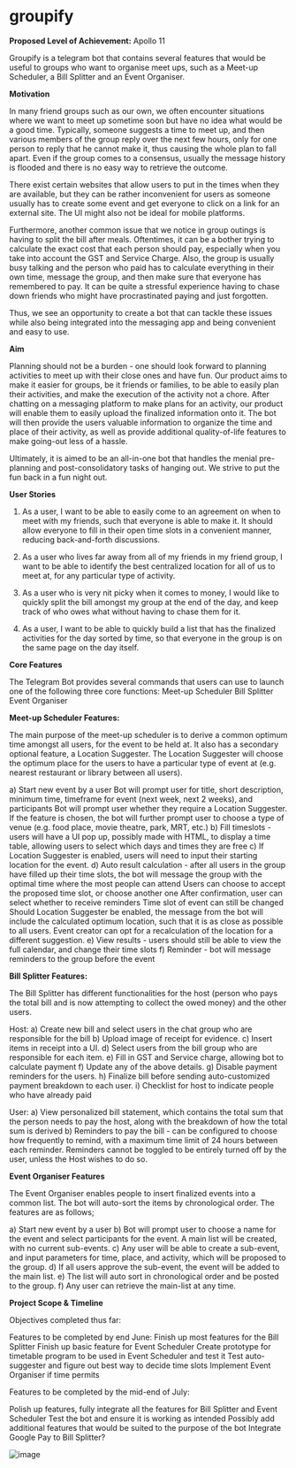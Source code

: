 # groupify

**Proposed Level of Achievement:** Apollo 11


Groupify is a telegram bot that contains several features that would be useful to groups who want to organise meet ups, such as a Meet-up Scheduler, a Bill Splitter and an Event Organiser.


**Motivation**

In many friend groups such as our own, we often encounter situations where we want to meet up sometime soon but have no idea what would be a good time. Typically, someone suggests a time to meet up, and then various members of the group reply over the next few hours, only for one person to reply that he cannot make it, thus causing the whole plan to fall apart. Even if the group comes to a consensus, usually the message history is flooded and there is no easy way to retrieve the outcome.

There exist certain websites that allow users to put in the times when they are available, but they can be rather inconvenient for users as someone usually has to create some event and get everyone to click on a link for an external site. The UI might also not be ideal for mobile platforms.

Furthermore, another common issue that we notice in group outings is having to split the bill after meals. Oftentimes, it can be a bother trying to calculate the exact cost that each person should pay, especially when you take into account the GST and Service Charge. Also, the group is usually busy talking and the person who paid has to calculate everything in their own time, message the group, and then make sure that everyone has remembered to pay. It can be quite a stressful experience having to chase down friends who might have procrastinated paying and just forgotten.

Thus, we see an opportunity to create a bot that can tackle these issues while also being integrated into the messaging app and being convenient and easy to use.


**Aim**

Planning should not be a burden - one should look forward to planning activities to meet up with their close ones and have fun. Our product aims to make it easier for groups, be it friends or families, to be able to easily plan their activities, and make the execution of the activity not a chore. After chatting on a messaging platform to make plans for an activity, our product will enable them to easily upload the finalized information onto it. The bot will then provide the users valuable information to organize the time and place of their activity, as well as provide additional quality-of-life features to make going-out less of a hassle. 

Ultimately, it is aimed to be an all-in-one bot that handles the menial pre-planning and post-consolidatory tasks of hanging out. We strive to put the fun back in a fun night out.




**User Stories**


1. As a user, I want to be able to easily come to an agreement on when to meet with my friends, such that everyone is able to make it. It should allow everyone to fill in their open time slots in a convenient manner, reducing back-and-forth discussions.

2. As a user who lives far away from all of my friends in my friend group, I want to be able to identify the best centralized location for all of us to meet at, for any particular type of activity.

3. As a user who is very nit picky when it comes to money, I would like to quickly split the bill amongst my group at the end of the day, and keep track of who owes what without having to chase them for it.

4. As a user, I want to be able to quickly build a list that has the finalized activities for the day sorted by time, so that everyone in the group is on the same page on the day itself.


**Core Features**


The Telegram Bot provides several commands that users can use to launch one of the following three core functions:
Meet-up Scheduler
Bill Splitter
Event Organiser


**Meet-up Scheduler Features:**

The main purpose of the meet-up scheduler is to derive a common optimum time amongst all users, for the event to be held at. 
It also has a secondary optional feature, a Location Suggester. The Location Suggester will choose the optimum place for the users to have a particular type of event at (e.g. nearest restaurant or library between all users).

a) Start new event by a user
    Bot will prompt user for title, short description, minimum time, timeframe for event (next week, next 2 weeks), and participants
    Bot will prompt user whether they require a Location Suggester. If the feature is chosen, the bot will further prompt user to choose a type of venue (e.g. food place, movie     theatre, park, MRT, etc.)
b) Fill timeslots - users will have a UI pop up, possibly made with HTML, to display a time table, allowing users to select which days and times they are free
c) If Location Suggester is enabled, users will need to input their starting location for the event.
d) Auto result calculation - after all users in the group have filled up their time slots, the bot will message the group with the optimal time where the most people can attend
    Users can choose to accept the proposed time slot, or choose another one
    After confirmation, user can select whether to receive reminders 
    Time slot of event can still be changed
    Should Location Suggester be enabled, the message from the bot will include the calculated optimum location, such that it is as close as possible to all users.
     Event creator can opt for a recalculation of the location for a different suggestion.
e) View results - users should still be able to view the full calendar, and change their time slots
f) Reminder - bot will message reminders to the group before the event




**Bill Splitter Features:**

The Bill Splitter has different functionalities for the host (person who pays the total bill and is now attempting to collect the owed money) and the other users.

Host:
a) Create new bill and select users in the chat group who are responsible for the bill
b) Upload image of receipt for evidence. 
c) Insert items in receipt into a UI.
d) Select users from the bill group who are responsible for each item.
e) Fill in GST and Service charge, allowing bot to calculate payment
f) Update any of the above details.
g) Disable payment reminders for the users.
h) Finalize bill before sending auto-customized payment breakdown to each user.
i) Checklist for host to indicate people who have already paid

User:
a) View personalized bill statement, which contains the total sum that the person needs to pay the host, along with the breakdown of how the total sum is derived
b) Reminders to pay the bill - can be configured to choose how frequently to remind, with a maximum time limit of 24 hours between each reminder. Reminders cannot be toggled to be entirely turned off by the user, unless the Host wishes to do so.




**Event Organiser Features**

The Event Organiser enables people to insert finalized events into a common list. The bot will auto-sort the items by chronological order. The features are as follows;

a) Start new event by a user
b) Bot will prompt user to choose a name for the event and select participants for the event. A main list will be created, with no current sub-events.
c) Any user will be able to create a sub-event, and input parameters for time, place, and activity, which will be proposed to the group.
d) If all users approve the sub-event, the event will be added to the main list.
e) The list will auto sort in chronological order and be posted to the group.
f) Any user can retrieve the main-list at any time.


**Project Scope & Timeline**

Objectives completed thus far:



Features to be completed by end June:
Finish up most features for the Bill Splitter
Finish up basic feature for Event Scheduler
Create prototype for timetable program to be used in Event Scheduler and test it
Test auto-suggester and figure out best way to decide time slots
Implement Event Organiser if time permits

Features to be completed by the mid-end of July: 

Polish up features, fully integrate all the features for Bill Splitter and Event Scheduler
Test the bot and ensure it is working as intended
Possibly add additional features that would be suited to the purpose of the bot
Integrate Google Pay to Bill Splitter?

![image](https://user-images.githubusercontent.com/13115675/120102136-31c48400-c17c-11eb-8ea5-a1f36151986e.png)
